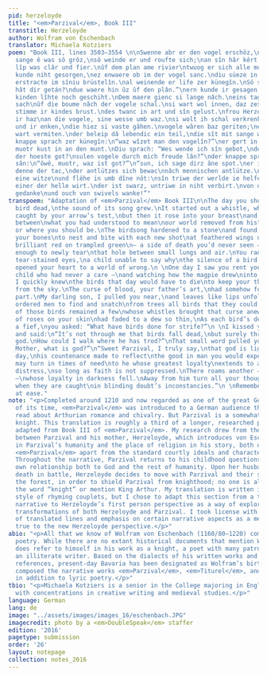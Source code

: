 ```yaml
---
pid: herzeloyde
title: "<em>Parzival</em>, Book III"
transtitle: Herzeloyde
author: Wolfram von Eschenbach
translator: Michaela Kotziers
poem: "Book III, lines 3503–3554 \n\nSwenne abr er den vogel erschôz,\ndes schal von
  sange ê was sô grôz,\nsô weinde er und roufte sich;\nan sîn hâr kêrt er gerich.\nsîp
  lîp was clâr und fier.\nûf dem plan ame rivier\ntwuog er sich alle morgen.\nerne
  kunde niht gesorgen,\nez enwaere ob im der vogel sanc.\ndiu süeze in sîn herze dranc.\ndaz
  erstracte im sîniu brüstelîn.\nal weinende er life zer künegîn.\nSô sprach si: “wer
  hât dir getán?\ndue waere hin ûz ûf den plân.”\nern kunde ir gesagen niht,\nals
  kinden lîhte noch geschiht.\nDem maere gienc si lange nâch.\neins tages si in kapfen
  sach\nûf die boume nâch der vogele schal.\nsi wart wol innen, daz zeswal\nvon der
  stimme ir kindes brust.\ndes twanc in art und sîn gelust.\nfrou Herzeloyde kêrt
  ir haz\nan die vogele, sine wesse umb waz.\nsi wolt ih schal verkrenken.\nir bûliute
  und ir enken,\ndie hiez si vaste gâhen.\nvogele wâren baz geriten;\nestlîches sterbern
  wart vermiten.\nder beleip dâ lebendic ein teil,\ndie sît mit sange wurden geil.\nder
  knappe sprach zer künegîn:\n“waz wîzet man den vogelîn?”\ner gert in frides sâ zestunt.\nsîn
  muotr kust in an den munt.\nDiu sprach: “Wes wende ich sîn gebot,\nder doch ist
  der hoeste got?\nsulen vogele durch mich freude lân?”\nder knappe sprach zer muotr
  sân:\n“ôwê, muotr, waz ist got?”\n“sun, ich sage dirz âne spot.\ner ist noch liehtr
  denne der tac,\nder antlützes sich bewac\nnâch mennischen antlütze.\nsun, merke
  eine witze\nund flêhe in umb dîne nôt:\nsîn triwe der werlde ie helfe bôt.\nSô heizet
  einer der helle wirt.\nder ist swarz, untriwe in niht verbirt.\nvon dem kêre dîne
  gedanke\nund ouch von swivels wanke!”"
transpoem: "Adaptation of <em>Parzival</em> Book III\n\nThe day you shot your first
  bird dead,\nthe sound of its song grew.\nIt started out a whistle, whispering through\nleaves
  caught by your arrow’s test,\nbut then it rose into your breast\nand ripped a hole
  between\nwhat you had understood to mean\nour world removed from history\nand you,
  or where you should be.\nThe birdsong hardened to a stone\nand found a place among
  your bones\nto nest and bite with each new shot\nat feathered wings until a spot\nof
  brilliant red on trampled green\n— a side of death you’d never seen —\nwas just
  enough to newly tear\nthat hole between small lungs and air.\nYou ran to me with
  tear-stained eyes,\na child unable to say why\nthe silence of a bird’s sweet song\nhad
  opened your heart to a world of wrong.\n \nOne day I saw you rent your hair\n— my
  child who had never a care —\nand watching how the magpie drew\ninto your chest,
  I quickly knew\nthe birds that day would have to die\nto keep your thoughts turned
  from the sky.\nThe curse of blood, your father’s art,\nhad somehow found your weakest
  part.\nMy darling son, I pulled you near,\nand leaves like lips unfolded fear.\nI
  ordered men to find and snatch\nfrom trees all birds that they could catch,\nbut
  of those birds remained a few\nwhose whistles brought that curse anew.\nThe touch
  of roses on your skin\nhad faded to a dew so thin,\nAs each bird’s death became
  a fief,\nyou asked: “What have birds done for strife?”\n \nI kissed you on the mouth
  and said:\n“It’s not through me that birds fall dead,\nbut surely through the highest
  god.\nHow could I walk where he has trod?”\nThat small word pulled your chest abroad:\n“Ôwe,
  Mother, what is god?”\n“Sweet Parzival, I truly say,\nthat god is lighter than the
  day,\nhis countenance made to reflect\nthe good in man you would expect.\nFor you
  may turn in times of need\nto he whose greatest loyalty\nextends to all found in
  distress,\nso long as faith is not suppressed.\nThere roams another — lord of hell
  —\nwhose loyalty in darkness fell.\nAway from him turn all your thoughts,\nespecially
  when they are caught\nin blinding doubt’s inconstancies.”\n \nRemember how we lived
  at ease."
note: "<p>Completed around 1210 and now regarded as one of the great German epics
  of its time, <em>Parzival</em> was introduced to a German audience that had already
  read about Arthurian romance and chivalry. But Parzival is a somewhat alternative
  knight. This translation is roughly a third of a longer, researched piece that I
  adapted from Book III of <em>Parzival</em>. My research drew from the conversation
  between Parzival and his mother, Herzeloyde, which introduces von Eschenbach’s interest
  in Parzival’s humanity and the place of religion in his story, both of which set
  <em>Parzival</em> apart from the standard courtly ideals and characters of Arthuriana.
  Throughout the narrative, Parzival returns to his childhood questions about his
  own relationship both to God and the rest of humanity. Upon her husband Gahmuret’s
  death in battle, Herzeloyde decides to move with Parzival and their servants to
  the forest, in order to shield Parzival from knighthood; no one is allowed to speak
  the word “knight” or mention King Arthur. My translation is written in von Eschenbach’s
  style of rhyming couplets, but I chose to adapt this section from a third-person
  narrative to Herzeloyde’s first person perspective as a way of exploring the character
  transformations of both Herzeloyde and Parzival. I took license with the reordering
  of translated lines and emphasis on certain narrative aspects as a means of staying
  true to the new Herzeloyde perspective.</p>"
abio: "<p>All that we know of Wolfram von Eschenbach (1160/80–1220) comes from his
  poetry. While there are no extant historical documents that mention Wolfram, he
  does refer to himself in his work as a knight, a poet with many patrons, and even
  an illiterate writer. Based on the dialects of his written works and their geographical
  references, present-day Bavaria has been designated as Wolfram’s birthplace. Wolfram
  composed the narrative works <em>Parzival</em>, <em>Titurel</em>, and <em>Willehalm</em>,
  in addition to lyric poetry.</p>"
tbio: "<p>Michaela Kotziers is a senior in the College majoring in English literature
  with concentrations in creative writing and medieval studies.</p>"
language: German
lang: de
image: "../assets/images/images_16/eschenbach.JPG"
imagecredit: photo by a <em>DoubleSpeak</em> staffer
edition: '2016'
pagetype: submission
order: '26'
layout: notepage
collection: notes_2016
---
```

